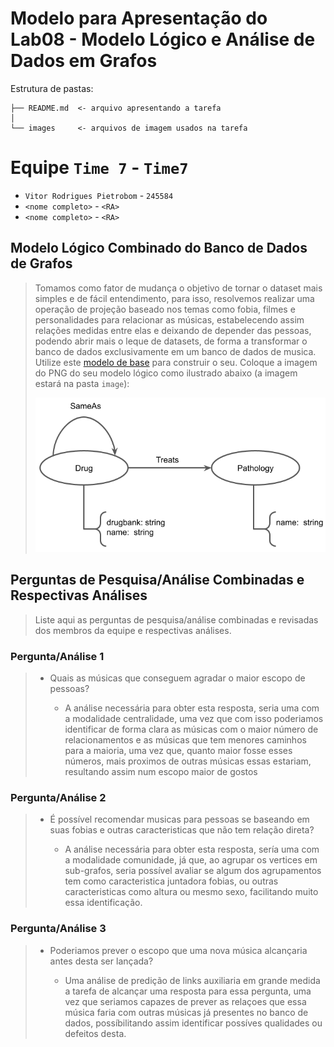 # Modelo para Apresentação do Lab08 - Modelo Lógico e Análise de Dados em Grafos

Estrutura de pastas:

~~~
├── README.md  <- arquivo apresentando a tarefa
│
└── images     <- arquivos de imagem usados na tarefa
~~~

# Equipe `Time 7` - `Time7`
* `Vitor Rodrigues Pietrobom` - `245584`
* `<nome completo>` - `<RA>`
* `<nome completo>` - `<RA>`

## Modelo Lógico Combinado do Banco de Dados de Grafos
> Tomamos como fator de mudança o objetivo de tornar o dataset mais simples e de fácil entendimento, para isso, resolvemos realizar uma operação de projeção baseado nos temas como fobia, filmes e personalidades para relacionar as músicas, estabelecendo assim relações medidas entre elas e deixando de depender das pessoas, podendo abrir mais o leque de datasets, de forma a transformar o banco de dados exclusivamente em um banco de dados de musica.
> Utilize este [modelo de base](https://docs.google.com/presentation/d/10RN7bDKUka_Ro2_41WyEE76Wxm4AioiJOrsh6BRY3Kk/edit?usp=sharing) para construir o seu.
> Coloque a imagem do PNG do seu modelo lógico como ilustrado abaixo (a imagem estará na pasta `image`):
>
> ![Modelo Lógico de Grafos](images/modelo-logico-grafos.png)

## Perguntas de Pesquisa/Análise Combinadas e Respectivas Análises

> Liste aqui as perguntas de pesquisa/análise combinadas e revisadas dos membros da equipe e respectivas análises.
>
### Pergunta/Análise 1
> * Quais as músicas que conseguem agradar o maior escopo de pessoas?
>   
>   * A análise necessária para obter esta resposta, seria uma com a modalidade centralidade, uma vez que com isso poderiamos identificar de forma clara as músicas com o maior número de relacionamentos e as músicas que tem menores caminhos para a maioria, uma vez que, quanto maior fosse esses números, mais proximos de outras músicas essas estariam, resultando assim num escopo maior de gostos 

### Pergunta/Análise 2
> * É possível recomendar musicas para pessoas se baseando em suas fobias e outras caracteristicas que não tem relação direta?
>   
>   * A análise necessária para obter esta resposta, sería uma com a modalidade comunidade, já que, ao agrupar os vertices em sub-grafos, seria possível avaliar se algum dos agrupamentos tem como caracteristica juntadora fobias, ou outras caracteristicas como altura ou mesmo sexo, facilitando muito essa identificação.

### Pergunta/Análise 3
> * Poderiamos prever o escopo que uma nova música alcançaria antes desta ser lançada?
>   
>   * Uma análise de predição de links auxiliaria em grande medida a tarefa de alcançar uma resposta para essa pergunta, uma vez que seriamos capazes de prever as relaçoes que essa música faria com outras músicas já presentes no banco de dados, possíbilitando assim identificar possíves qualidades ou defeitos desta.
